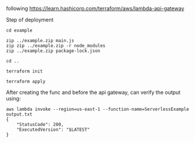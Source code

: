 following https://learn.hashicorp.com/terraform/aws/lambda-api-gateway

Step of deployment
```
cd example

zip ../example.zip main.js
zip zip ../example.zip -r node_modules
zip ../example.zip package-lock.json

cd ..

terraform init

terraform apply
```


After creating the func and before the api gateway, can verify the output using:


```
aws lambda invoke --region=us-east-1 --function-name=ServerlessExample output.txt
{
    "StatusCode": 200,
    "ExecutedVersion": "$LATEST"
}
```

